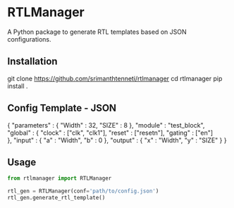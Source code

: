# RTLManager

A Python package to generate RTL templates based on JSON configurations.

## Installation 
git clone https://github.com/srimanthtenneti/rtlmanager
cd rtlmanager
pip install .

## Config Template - JSON

{
  "parameters" : {
    "Width" : 32, 
    "SIZE"  : 8
  },
  "module" : "test_block", 
  "global" : {
    "clock"  : ["clk", "clk1"], 
    "reset"  : ["resetn"], 
    "gating" : ["en"]  
  }, 
  "input" : {
    "a" : "Width", 
    "b" : 0
  },
    "output" : {
    "x" : "Width", 
    "y" : "SIZE"
  }
}

## Usage

```python
from rtlmanager import RTLManager

rtl_gen = RTLManager(conf='path/to/config.json')
rtl_gen.generate_rtl_template()

